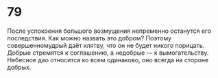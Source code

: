 # 79

После успокоения большого возмущения непременно останутся его последствия. Как можно назвать это добром? Поэтому совершенномудрый даёт клятву, что он не будет никого порицать. Добрые стремятся к соглашению, а недобрые — к вымогательству. Небесное дао относится ко всем одинаково, оно всегда на стороне добрых.